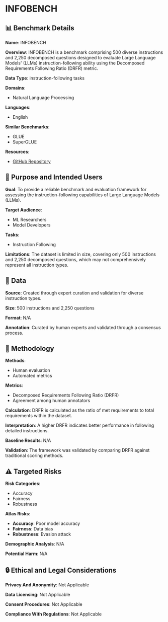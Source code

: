 # INFOBENCH

## 📊 Benchmark Details

**Name**: INFOBENCH

**Overview**: INFOBENCH is a benchmark comprising 500 diverse instructions and 2,250 decomposed questions designed to evaluate Large Language Models' (LLMs) instruction-following ability using the Decomposed Requirements Following Ratio (DRFR) metric.

**Data Type**: instruction-following tasks

**Domains**:
- Natural Language Processing

**Languages**:
- English

**Similar Benchmarks**:
- GLUE
- SuperGLUE

**Resources**:
- [GitHub Repository](https://github.com/qinyiwei/InfoBench)

## 🎯 Purpose and Intended Users

**Goal**: To provide a reliable benchmark and evaluation framework for assessing the instruction-following capabilities of Large Language Models (LLMs).

**Target Audience**:
- ML Researchers
- Model Developers

**Tasks**:
- Instruction Following

**Limitations**: The dataset is limited in size, covering only 500 instructions and 2,250 decomposed questions, which may not comprehensively represent all instruction types.

## 💾 Data

**Source**: Created through expert curation and validation for diverse instruction types.

**Size**: 500 instructions and 2,250 questions

**Format**: N/A

**Annotation**: Curated by human experts and validated through a consensus process.

## 🔬 Methodology

**Methods**:
- Human evaluation
- Automated metrics

**Metrics**:
- Decomposed Requirements Following Ratio (DRFR)
- Agreement among human annotators

**Calculation**: DRFR is calculated as the ratio of met requirements to total requirements within the dataset.

**Interpretation**: A higher DRFR indicates better performance in following detailed instructions.

**Baseline Results**: N/A

**Validation**: The framework was validated by comparing DRFR against traditional scoring methods.

## ⚠️ Targeted Risks

**Risk Categories**:
- Accuracy
- Fairness
- Robustness

**Atlas Risks**:
- **Accuracy**: Poor model accuracy
- **Fairness**: Data bias
- **Robustness**: Evasion attack

**Demographic Analysis**: N/A

**Potential Harm**: N/A

## 🔒 Ethical and Legal Considerations

**Privacy And Anonymity**: Not Applicable

**Data Licensing**: Not Applicable

**Consent Procedures**: Not Applicable

**Compliance With Regulations**: Not Applicable
